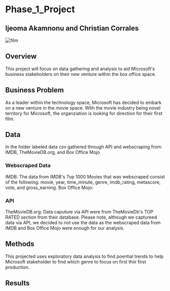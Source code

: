 # Phase_1_Project
## Ijeoma Akamnonu and Christian Corrales

![film](https://www.google.com/url?sa=i&url=https%3A%2F%2Fwebstockreview.net%2Fexplore%2Ffilm-clipart-rolling-film%2F&psig=AOvVaw3qq1zkhSmzCqCOhWQSx2Vf&ust=1605334071240000&source=images&cd=vfe&ved=0CAIQjRxqFwoTCPj5htDt_uwCFQAAAAAdAAAAABAD)

## Overview
This project will focus on data gathering and analysis to aid Microsoft's business stakeholders on their new venture within the box office space.

## Business Problem
As a leader within the technology space, Microsoft has decided to embark on a new venture in the movie space. With the movie industry being novel territory for Microsoft, the organziation is looking for direction for their first film. 

## Data
In the folder labeled data csv gathered through API and webscraping from:
IMDB, TheMovieDB.org, and Box Office Mojo

### Webscraped Data
IMDB: The data from IMDB's Top 1000 Movies that was webscraped consist of the following: movie, year, time_minute, genre, imdb_rating, metascore, vote, and gross_earning.
Box Office Mojo: 

### API
TheMovieDB.org: Data caputure via API were from TheMovieDb's TOP RATED section from their database. Please note, although we captureed data via API, we decided to not use the data as the webscraped data from IMDB and Box Office Mojo were enough for our analysis.

## Methods
This projected uses exploratory data analysis to find poential trends to help Microsoft stakeholder to find which genre to focus on first thiir first production.

## Results

